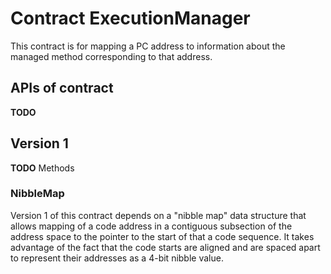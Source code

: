# Contract ExecutionManager

This contract is for mapping a PC address to information about the
managed method corresponding to that address.


## APIs of contract

**TODO**

## Version 1

**TODO** Methods

### NibbleMap

Version 1 of this contract depends on a "nibble map" data structure
that allows mapping of a code address in a contiguous subsection of
the address space to the pointer to the start of that a code sequence.
It takes advantage of the fact that the code starts are aligned and
are spaced apart to represent their addresses as a 4-bit nibble value.
